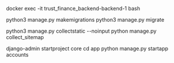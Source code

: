 docker exec -it trust_finance_backend-backend-1 bash 

python3 manage.py makemigrations
python3 manage.py migrate

python3 manage.py collectstatic --noinput
python manage.py collect_sitemap


django-admin startproject core
cd app
python manage.py startapp accounts

